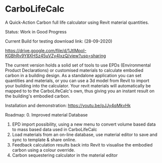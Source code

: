 # CarboLifeCalc
A Quick-Action Carbon full life calculator using Revit material quantities.

Status: Work in Good Progress

Current Build for testing download link: (28-09-2020)

https://drive.google.com/file/d/1JtlMpoI-KGBhRv9Y8XHSz45uVZy4IxzQ/view?usp=sharing

The current version holds a solid set of tools to use EPDs (Environmental Product Declarations) or customised materials to calculate embodied carbon in a building design. 
As a standalone application you can set quantities and materials,  or you can use a 3d model from Revit to import your building into the calculator. Your revit materials will automatically be mapped to to the CarboLifeCalc's own, thus giving you an instant result on the building's embodied carbon.

Installation and demonstration:
https://youtu.be/pJJy4qMkvHk

Roadmap:
0. Improved material Database
1. EPD import possibility, using a new menu to convert volume based data to mass based data used in CarboLifeCalc
2. Load materials from an on-line database, use material editor to save and sync to template & share online.
3. Feedback calculation results back into Revit to visualise the embodied carbon using a colour override.
4. Carbon sequestering calculator in the material editor
